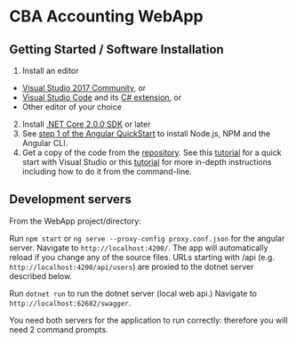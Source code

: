# CBA Accounting WebApp

## Getting Started / Software Installation
1. Install an editor
* [Visual Studio 2017 Community](https://docs.microsoft.com/en-us/visualstudio/install/install-visual-studio), or
* [Visual Studio Code](https://code.visualstudio.com/) and its [C# extension](https://marketplace.visualstudio.com/items?itemName=ms-vscode.csharp), or
* Other editor of your choice
2. Install [.NET Core 2.0.0 SDK](https://www.microsoft.com/net/core) or later
3. See [step 1 of the Angular QuickStart](https://angular.io/guide/quickstart) to install Node.js, NPM and the Angular CLI.
4. Get a copy of the code from the [repository](https://cbanewzealand.visualstudio.com/Accounting%20Software/_git/CBA%20Accounting). See this [tutorial](https://docs.microsoft.com/en-us/vsts/git/gitquickstart?tabs=visual-studio) 
for a quick start with Visual Studio or this [tutorial](https://docs.microsoft.com/en-us/vsts/git/tutorial/clone?tabs=command-line) 
for more in-depth instructions including how to do it from the command-line.

## Development servers
From the WebApp project/directory:

Run `npm start` or `ng serve --proxy-config proxy.conf.json` for the angular server. 
Navigate to `http://localhost:4200/`. The app will automatically reload if you change any of the source files. 
URLs starting with /api (e.g. `http://localhost:4200/api/users`) are proxied to the dotnet server described below.

Run `dotnet run` to run the dotnet server (local web api.) Navigate to `http://localhost:62682/swagger`.

You need both servers for the application to run correctly: therefore you will need 2 command prompts.

